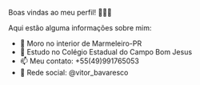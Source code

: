 Boas vindas ao meu perfil! 💙🖤🤍     

Aqui estão alguma informações sobre mim:

- 🌇 Moro no interior de Marmeleiro-PR
- 🔭 Estudo no Colégio Estadual do Campo Bom Jesus
- 📫 Meu contato: +55(49)991765053
- 📸 Rede social: @vitor_bavaresco

